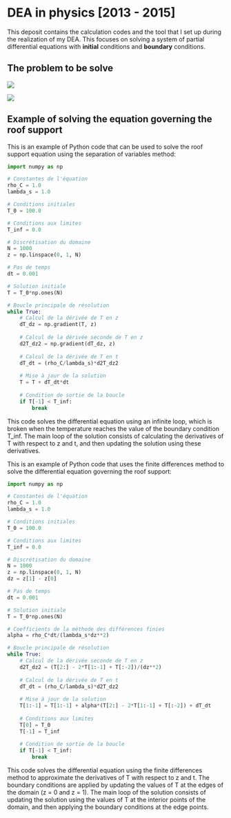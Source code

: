 # DEA in physics [2013 - 2015]
This deposit contains the calculation codes and the tool that I set up during the realization of my DEA.
This focuses on solving a system of partial differential equations with **initial** conditions and **boundary** conditions.
## The problem to be solve
<img
  src="https://latex.codecogs.com/svg.image?(\rho&space;C)_{s}\frac{\partial&space;T_{s}(z,t)}{\partial&space;t}&space;=&space;\lambda&space;_{s}\frac{\partial&space;^{2}T_{s}(z,t)}{\partial&space;^{2}x^{2}}"
/>

<img
  src="https://latex.codecogs.com/svg.image?\left\{\begin{matrix}(\rho&space;C)_{g}(\omega&space;,t)\frac{\partial&space;T(z,t)}{\partial&space;t}&space;=&space;\frac{\partial}{\partial&space;z}\left&space;[&space;(\lambda&space;_{g}(\omega&space;,t)&plus;\wedge&space;D_{VT})\frac{\partial&space;T(z,t)}{\partial&space;z}&space;&plus;&space;D_{vw}(\omega&space;,t)\frac{\partial&space;\omega&space;(z,t)}{\partial&space;t}&space;\right&space;]&space;&&space;&space;\\\frac{\partial&space;\omega&space;(z,t)}{\partial&space;t}&space;=&space;\frac{\partial&space;}{\partial&space;z}\left&space;[&space;D_{w}(\omega&space;,t)\frac{\partial&space;\omega(z,t)&space;}{\partial&space;z}&space;&plus;&space;D_{T}(\omega&space;,t)\frac{\partial&space;T(z,t)}{\partial&space;z}&space;\right&space;]-\frac{\partial&space;K(z,t)}{\partial&space;z}&space;&plus;&space;\varphi&space;(z,t)\end{matrix}\right."
/>

## Example of solving the equation governing the roof support
This is an example of Python code that can be used to solve the roof support equation using the separation of variables method:
```python
import numpy as np

# Constantes de l'équation
rho_C = 1.0
lambda_s = 1.0

# Conditions initiales
T_0 = 100.0

# Conditions aux limites
T_inf = 0.0

# Discrétisation du domaine
N = 1000
z = np.linspace(0, 1, N)

# Pas de temps
dt = 0.001

# Solution initiale
T = T_0*np.ones(N)

# Boucle principale de résolution
while True:
    # Calcul de la dérivée de T en z
    dT_dz = np.gradient(T, z)
    
    # Calcul de la dérivée seconde de T en z
    d2T_dz2 = np.gradient(dT_dz, z)
    
    # Calcul de la dérivée de T en t
    dT_dt = (rho_C/lambda_s)*d2T_dz2
    
    # Mise à jour de la solution
    T = T + dT_dt*dt
    
    # Condition de sortie de la boucle
    if T[-1] < T_inf:
        break
```
This code solves the differential equation using an infinite loop, which is broken when the temperature reaches the value of the boundary condition T_inf. The main loop of the solution consists of calculating the derivatives of T with respect to z and t, and then updating the solution using these derivatives.

This is an example of Python code that uses the finite differences method to solve the differential equation governing the roof support:
```python
import numpy as np

# Constantes de l'équation
rho_C = 1.0
lambda_s = 1.0

# Conditions initiales
T_0 = 100.0

# Conditions aux limites
T_inf = 0.0

# Discrétisation du domaine
N = 1000
z = np.linspace(0, 1, N)
dz = z[1] - z[0]

# Pas de temps
dt = 0.001

# Solution initiale
T = T_0*np.ones(N)

# Coefficients de la méthode des différences finies
alpha = rho_C*dt/(lambda_s*dz**2)

# Boucle principale de résolution
while True:
    # Calcul de la dérivée seconde de T en z
    d2T_dz2 = (T[2:] - 2*T[1:-1] + T[:-2])/(dz**2)
    
    # Calcul de la dérivée de T en t
    dT_dt = (rho_C/lambda_s)*d2T_dz2
    
    # Mise à jour de la solution
    T[1:-1] = T[1:-1] + alpha*(T[2:] - 2*T[1:-1] + T[:-2]) + dT_dt
    
    # Conditions aux limites
    T[0] = T_0
    T[-1] = T_inf
    
    # Condition de sortie de la boucle
    if T[-1] < T_inf:
        break
```
This code solves the differential equation using the finite differences method to approximate the derivatives of T with respect to z and t. The boundary conditions are applied by updating the values of T at the edges of the domain (z = 0 and z = 1). The main loop of the solution consists of updating the solution using the values of T at the interior points of the domain, and then applying the boundary conditions at the edge points.
